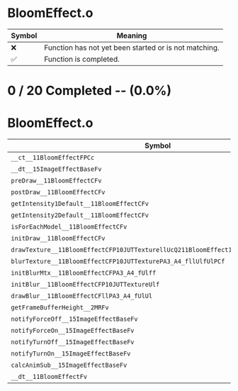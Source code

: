 # BloomEffect.o
| Symbol | Meaning 
| ------------- | ------------- 
| :x: | Function has not yet been started or is not matching. 
| :white_check_mark: | Function is completed. 


# 0 / 20 Completed -- (0.0%)
# BloomEffect.o
| Symbol | Decompiled? |
| ------------- | ------------- |
| `__ct__11BloomEffectFPCc` | :x: |
| `__dt__15ImageEffectBaseFv` | :x: |
| `preDraw__11BloomEffectCFv` | :x: |
| `postDraw__11BloomEffectCFv` | :x: |
| `getIntensity1Default__11BloomEffectCFv` | :x: |
| `getIntensity2Default__11BloomEffectCFv` | :x: |
| `isForEachModel__11BloomEffectCFv` | :x: |
| `initDraw__11BloomEffectCFv` | :x: |
| `drawTexture__11BloomEffectCFP10JUTTexturellUcQ211BloomEffect19BLOOM_TEX_DRAW_TYPE` | :x: |
| `blurTexture__11BloomEffectCFP10JUTTexturePA3_A4_fllUlfUlPCf` | :x: |
| `initBlurMtx__11BloomEffectCFPA3_A4_fUlff` | :x: |
| `initBlur__11BloomEffectCFP10JUTTextureUlf` | :x: |
| `drawBlur__11BloomEffectCFllPA3_A4_fUlUl` | :x: |
| `getFrameBufferHeight__2MRFv` | :x: |
| `notifyForceOff__15ImageEffectBaseFv` | :x: |
| `notifyForceOn__15ImageEffectBaseFv` | :x: |
| `notifyTurnOff__15ImageEffectBaseFv` | :x: |
| `notifyTurnOn__15ImageEffectBaseFv` | :x: |
| `calcAnimSub__15ImageEffectBaseFv` | :x: |
| `__dt__11BloomEffectFv` | :x: |
